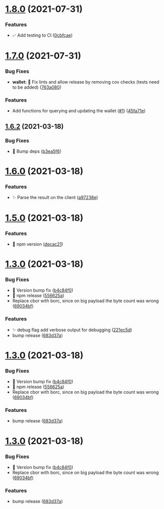 # [1.8.0](https://github.com/dyne/sawroom-client/compare/v1.7.0...v1.8.0) (2021-07-31)


### Features

* ✅  Add testing to CI ([0cbfcae](https://github.com/dyne/sawroom-client/commit/0cbfcaef296bfa06372cc75b692c4c9caf1d5611))

# [1.7.0](https://github.com/dyne/sawroom-client/compare/v1.6.2...v1.7.0) (2021-07-31)


### Bug Fixes

* **wallet:** 🚨  Fix lints and allow release by removing cov checks (tests need to be added) ([763a080](https://github.com/dyne/sawroom-client/commit/763a08097f3b787854a42c5baa8831ae548a382e))


### Features

* Add functions for querying and updating the wallet ([#1](https://github.com/dyne/sawroom-client/issues/1)) ([45fa71e](https://github.com/dyne/sawroom-client/commit/45fa71ee8f7d1b71208f76b971a228bb16a04e08))

## [1.6.2](https://github.com/dyne/sawroom-client/compare/v1.6.1...v1.6.2) (2021-03-18)


### Bug Fixes

* 🐛  Bump deps ([b3ea5f6](https://github.com/dyne/sawroom-client/commit/b3ea5f6f59a14e1b5c8410b7a985ac46371d2c9a))

# [1.6.0](https://github.com/dyne/sawroom-client/compare/v1.5.0...v1.6.0) (2021-03-18)


### Features

* ✨  Parse the result on the client ([a97238e](https://github.com/dyne/sawroom-client/commit/a97238e9126a7e50e8d724f6d0fc3cbb4fa670f8))

# [1.5.0](https://github.com/dyne/sawroom-client/compare/v1.4.0...v1.5.0) (2021-03-18)


### Features

* 🔖  npm version ([decac21](https://github.com/dyne/sawroom-client/commit/decac21e4ee679019f01f2c6af4c6e1d8d3469c1))

# [1.3.0](https://github.com/dyne/sawroom-client/compare/v1.2.1...v1.3.0) (2021-03-18)


### Bug Fixes

* 🐛  Version bump fix ([b4c84f0](https://github.com/dyne/sawroom-client/commit/b4c84f095e3fae161b970d07087309f3b29d59e8))
* 🔖  npm release ([556625a](https://github.com/dyne/sawroom-client/commit/556625ab0d62c77b9f571e8c407181460ae9d623))
* Replace cbor with borc, since on big payload the byte count was wrong ([69034bf](https://github.com/dyne/sawroom-client/commit/69034bf68caad6c43ca9304592b5354293813b24))


### Features

* ✨  debug flag add verbose output for debugging ([221ec5d](https://github.com/dyne/sawroom-client/commit/221ec5d554e9f431578013ceb05f8b5cb73ecd99))
* bump release ([683d37a](https://github.com/dyne/sawroom-client/commit/683d37a2e49026e85279dce2bc8d570a3887fca8))

# [1.3.0](https://github.com/dyne/sawroom-client/compare/v1.2.1...v1.3.0) (2021-03-18)


### Bug Fixes

* 🐛  Version bump fix ([b4c84f0](https://github.com/dyne/sawroom-client/commit/b4c84f095e3fae161b970d07087309f3b29d59e8))
* 🔖  npm release ([556625a](https://github.com/dyne/sawroom-client/commit/556625ab0d62c77b9f571e8c407181460ae9d623))
* Replace cbor with borc, since on big payload the byte count was wrong ([69034bf](https://github.com/dyne/sawroom-client/commit/69034bf68caad6c43ca9304592b5354293813b24))


### Features

* bump release ([683d37a](https://github.com/dyne/sawroom-client/commit/683d37a2e49026e85279dce2bc8d570a3887fca8))

# [1.3.0](https://github.com/dyne/sawroom-client/compare/v1.2.1...v1.3.0) (2021-03-18)


### Bug Fixes

* 🐛  Version bump fix ([b4c84f0](https://github.com/dyne/sawroom-client/commit/b4c84f095e3fae161b970d07087309f3b29d59e8))
* Replace cbor with borc, since on big payload the byte count was wrong ([69034bf](https://github.com/dyne/sawroom-client/commit/69034bf68caad6c43ca9304592b5354293813b24))


### Features

* bump release ([683d37a](https://github.com/dyne/sawroom-client/commit/683d37a2e49026e85279dce2bc8d570a3887fca8))
